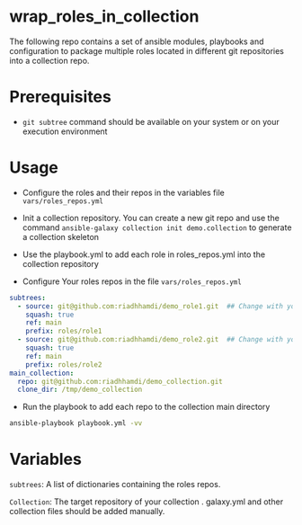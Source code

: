 # wrap_roles_in_collection

The following repo contains a set of ansible modules, playbooks and configuration to package multiple roles located in different git repositories into a collection repo. 

# Prerequisites

- `git subtree` command should be available on your system or on your execution environment

# Usage

- Configure the roles and their repos in the variables file `vars/roles_repos.yml`
- Init a collection repository. You can create a new git repo and use the command `ansible-galaxy collection init demo.collection` to generate a collection skeleton 
- Use the playbook.yml to add each role in roles_repos.yml into the collection repository

- Configure Your roles repos in the file `vars/roles_repos.yml`

```yaml
subtrees:
  - source: git@github.com:riadhhamdi/demo_role1.git  ## Change with your own role (https or ssh) 
    squash: true 
    ref: main
    prefix: roles/role1
  - source: git@github.com:riadhhamdi/demo_role2.git  ## Change with your own role (https or ssh) 
    squash: true 
    ref: main
    prefix: roles/role2
main_collection:
  repo: git@github.com:riadhhamdi/demo_collection.git
  clone_dir: /tmp/demo_collection
```

- Run the playbook to add each repo to the collection main directory

```bash
ansible-playbook playbook.yml -vv
```

# Variables

`subtrees`: A list of dictionaries containing the roles repos. 

`Collection`: The target repository of your  collection . galaxy.yml and other collection files should be added manually.


